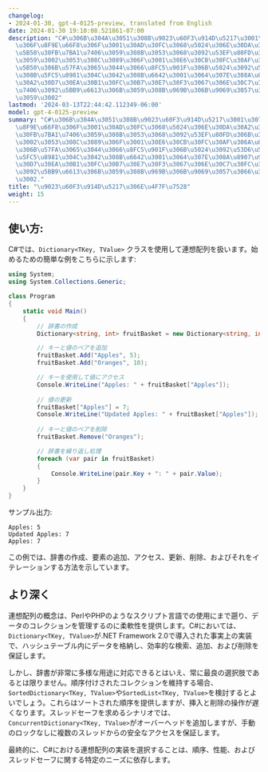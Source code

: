 ```yaml
---
changelog:
- 2024-01-30, gpt-4-0125-preview, translated from English
date: 2024-01-30 19:10:08.521861-07:00
description: "C#\u306B\u304A\u3051\u308B\u9023\u60F3\u914D\u5217\u3001\u307E\u305F\
  \u306F\u8F9E\u66F8\u306F\u3001\u30AD\u30FC\u3068\u5024\u306E\u30DA\u30A2\u3092\u4FDD\
  \u5B58\u30FB\u7BA1\u7406\u3059\u308B\u3053\u3068\u3092\u53EF\u80FD\u306B\u3057\u307E\
  \u3059\u3002\u3053\u308C\u3089\u306F\u3001\u30E6\u30CB\u30FC\u30AF\u306A\u8B58\u5225\
  \u5B50\u306B\u57FA\u3065\u3044\u3066\u8FC5\u901F\u306B\u5024\u3092\u53D6\u5F97\u3059\
  \u308B\u5FC5\u8981\u304C\u3042\u308B\u6642\u3001\u3064\u307E\u308A\u8907\u96D1\u306A\
  \u30A2\u30D7\u30EA\u30B1\u30FC\u30B7\u30E7\u30F3\u3067\u306E\u30C7\u30FC\u30BF\u7BA1\
  \u7406\u3092\u5BB9\u6613\u306B\u3059\u308B\u969B\u306B\u9069\u3057\u3066\u3044\u307E\
  \u3059\u3002"
lastmod: '2024-03-13T22:44:42.112349-06:00'
model: gpt-4-0125-preview
summary: "C#\u306B\u304A\u3051\u308B\u9023\u60F3\u914D\u5217\u3001\u307E\u305F\u306F\
  \u8F9E\u66F8\u306F\u3001\u30AD\u30FC\u3068\u5024\u306E\u30DA\u30A2\u3092\u4FDD\u5B58\
  \u30FB\u7BA1\u7406\u3059\u308B\u3053\u3068\u3092\u53EF\u80FD\u306B\u3057\u307E\u3059\
  \u3002\u3053\u308C\u3089\u306F\u3001\u30E6\u30CB\u30FC\u30AF\u306A\u8B58\u5225\u5B50\
  \u306B\u57FA\u3065\u3044\u3066\u8FC5\u901F\u306B\u5024\u3092\u53D6\u5F97\u3059\u308B\
  \u5FC5\u8981\u304C\u3042\u308B\u6642\u3001\u3064\u307E\u308A\u8907\u96D1\u306A\u30A2\
  \u30D7\u30EA\u30B1\u30FC\u30B7\u30E7\u30F3\u3067\u306E\u30C7\u30FC\u30BF\u7BA1\u7406\
  \u3092\u5BB9\u6613\u306B\u3059\u308B\u969B\u306B\u9069\u3057\u3066\u3044\u307E\u3059\
  \u3002."
title: "\u9023\u60F3\u914D\u5217\u306E\u4F7F\u7528"
weight: 15
---
```


## 使い方:
C#では、`Dictionary<TKey, TValue>` クラスを使用して連想配列を扱います。始めるための簡単な例をこちらに示します:

```C#
using System;
using System.Collections.Generic;

class Program
{
    static void Main()
    {
        // 辞書の作成
        Dictionary<string, int> fruitBasket = new Dictionary<string, int>();

        // キーと値のペアを追加
        fruitBasket.Add("Apples", 5);
        fruitBasket.Add("Oranges", 10);

        // キーを使用して値にアクセス
        Console.WriteLine("Apples: " + fruitBasket["Apples"]);
        
        // 値の更新
        fruitBasket["Apples"] = 7;
        Console.WriteLine("Updated Apples: " + fruitBasket["Apples"]);
        
        // キーと値のペアを削除
        fruitBasket.Remove("Oranges");

        // 辞書を繰り返し処理
        foreach (var pair in fruitBasket)
        {
            Console.WriteLine(pair.Key + ": " + pair.Value);
        }
    }
}
```
サンプル出力:
```
Apples: 5
Updated Apples: 7
Apples: 7
```

この例では、辞書の作成、要素の追加、アクセス、更新、削除、およびそれをイテレーションする方法を示しています。

## より深く
連想配列の概念は、PerlやPHPのようなスクリプト言語での使用にまで遡り、データのコレクションを管理するのに柔軟性を提供します。C#においては、`Dictionary<TKey, TValue>`が.NET Framework 2.0で導入された事実上の実装で、ハッシュテーブル内にデータを格納し、効率的な検索、追加、および削除を保証します。

しかし、辞書が非常に多様な用途に対応できるとはいえ、常に最良の選択肢であるとは限りません。順序付けされたコレクションを維持する場合、`SortedDictionary<TKey, TValue>`や`SortedList<TKey, TValue>`を検討するとよいでしょう。これらはソートされた順序を提供しますが、挿入と削除の操作が遅くなります。スレッドセーフを求めるシナリオでは、`ConcurrentDictionary<TKey, TValue>`がオーバーヘッドを追加しますが、手動のロックなしに複数のスレッドからの安全なアクセスを保証します。

最終的に、C#における連想配列の実装を選択することは、順序、性能、およびスレッドセーフに関する特定のニーズに依存します。
